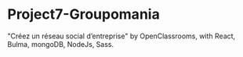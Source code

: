 # Project7-Groupomania
"Créez un réseau social d’entreprise" by OpenClassrooms, with React, Bulma, mongoDB, NodeJs, Sass.


